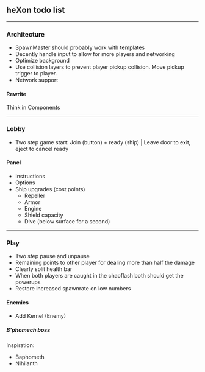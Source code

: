 ## heXon todo list

-----------------------

### Architecture

- SpawnMaster should probably work with templates
- Decently handle input to allow for more players and networking
- Optimize background
- Use collision layers to prevent player pickup collision. Move pickup trigger to player.
- Network support

#### Rewrite

Think in Components

-----------------------

### Lobby

- Two step game start: Join (button) + ready (ship) | Leave door to exit, eject to cancel ready

#### Panel

- Instructions
- Options
- Ship upgrades (cost points)
   * Repeller
   * Armor
   * Engine
   * Shield capacity
   * Dive (below surface for a second)

-----------------------

### Play

- Two step pause and unpause
- Remaining points to other player for dealing more than half the damage
- Clearly split health bar
- When both players are caught in the chaoflash both should get the powerups
- Restore increased spawnrate on low numbers

#### Enemies

- Add Kernel (Enemy)

##### B'phomech boss

Inspiration:

- Baphometh
- Nihilanth
